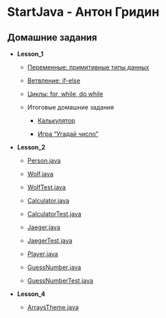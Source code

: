 # StartJava - Антон Гридин
## Домашние задания

+ **Lesson_1**

  + [Переменные: примитивные типы данных](https://github.com/OEMG/StartJava/blob/main/src/com/startjava/lesson_1/base/VariablesTheme.java)

  + [Ветвление: if-else](https://github.com/OEMG/StartJava/blob/main/src/com/startjava/lesson_1/base/IfElseStatementTheme.java) 

  + [Циклы: for, while, do while](https://github.com/OEMG/StartJava/blob/main/src/com/startjava/lesson_1/base/CyclesTheme.java)

  + Итоговые домашние задания

    + [Калькулятор](https://github.com/OEMG/StartJava/blob/main/src/com/startjava/lesson_1/_final/Calculator.java)

    + [Игра “Угадай число”](https://github.com/OEMG/StartJava/blob/main/src/com/startjava/lesson_1/_final/MyFirstGame.java)

+ **Lesson_2**

  + [Person.java](https://github.com/OEMG/StartJava/blob/main/src/com/startjava/lesson_2_3_4/person/Person.java)

  + [Wolf.java](https://github.com/OEMG/StartJava/blob/main/src/com/startjava/lesson_2_3_4/animal/Wolf.java)

  + [WolfTest.java](https://github.com/OEMG/StartJava/blob/main/src/com/startjava/lesson_2_3_4/animal/WolfTest.java)

  + [Calculator.java](https://github.com/OEMG/StartJava/blob/main/src/com/startjava/lesson_2_3_4/calculator/Calculator.java)

  + [CalculatorTest.java](https://github.com/OEMG/StartJava/blob/main/src/com/startjava/lesson_2_3_4/calculator/CalculatorTest.java)

  + [Jaeger.java](https://github.com/OEMG/StartJava/blob/main/src/com/startjava/lesson_2_3_4/robot/Jaeger.java)

  + [JaegerTest.java](https://github.com/OEMG/StartJava/blob/main/src/com/startjava/lesson_2_3_4/robot/JaegerTest.java)

  + [Player.java](https://github.com/OEMG/StartJava/blob/main/src/com/startjava/lesson_2_3_4/guess/Player.java)

  + [GuessNumber.java](https://github.com/OEMG/StartJava/blob/main/src/com/startjava/lesson_2_3_4/guess/GuessNumber.java)

  + [GuessNumberTest.java](https://github.com/OEMG/StartJava/blob/main/src/com/startjava/lesson_2_3_4/guess/GuessNumberTest.java)

+ **Lesson_4**

  + [ArraysTheme.java](https://github.com/OEMG/StartJava/blob/main/src/com/startjava/lesson_2_3_4/array/ArraysTheme.java)